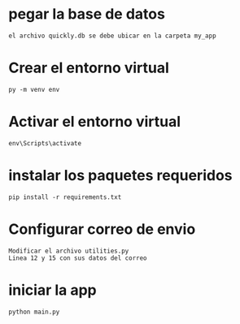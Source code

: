 # pegar la base de datos
    el archivo quickly.db se debe ubicar en la carpeta my_app
    
# Crear el entorno virtual
    py -m venv env
    
# Activar el entorno virtual
    env\Scripts\activate

# instalar los paquetes requeridos
    pip install -r requirements.txt

# Configurar correo de envio
    Modificar el archivo utilities.py
    Linea 12 y 15 con sus datos del correo

# iniciar la app
    python main.py

    